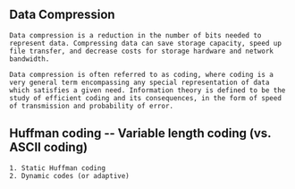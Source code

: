 
## Data Compression

    Data compression is a reduction in the number of bits needed to represent data. Compressing data can save storage capacity, speed up file transfer, and decrease costs for storage hardware and network bandwidth.

    Data compression is often referred to as coding, where coding is a very general term encompassing any special representation of data which satisfies a given need. Information theory is defined to be the study of efficient coding and its consequences, in the form of speed of transmission and probability of error.

## Huffman coding  -- Variable length coding (vs. ASCII coding)

    1. Static Huffman coding
    2. Dynamic codes (or adaptive)


